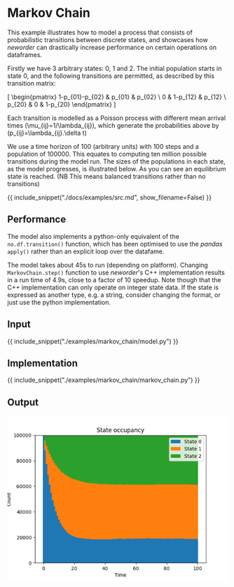 # Markov Chain

This example illustrates how to model a process that consists of probabilistic transitions between discrete states, and showcases how *neworder* can drastically increase performance on certain operations on dataframes.

Firstly we have 3 arbitrary states: 0, 1 and 2. The initial population starts in state 0, and the following transitions are permitted, as described by this transition matrix:

\[
\begin{pmatrix}
1-p_{01}-p_{02} & p_{01}   & p_{02}   \\
0               & 1-p_{12} & p_{12}   \\
p_{20}          & 0        & 1-p_{20}
\end{pmatrix}
\]

Each transition is modelled as a Poisson process with different mean arrival times \(\mu_{ij}=1/\lambda_{ij}\), which generate the probabilities above by \(p_{ij}=\lambda_{ij}.\delta t\)

We use a time horizon of 100 (arbitrary units) with 100 steps and a population of 100000. This equates to computing ten million possible transitions during the model run. The sizes of the populations in each state, as the model progresses, is illustrated below. As you can see an equilibrium state is reached. (NB This means balanced transitions rather than no transitions)

{{ include_snippet("./docs/examples/src.md", show_filename=False) }}

## Performance

The model also implements a python-only equivalent of the `no.df.transition()` function, which has been optimised to use the *pandas* `apply()` rather than an explicit loop over the datafame.

The model takes about 45s to run (depending on platform). Changing `MarkovChain.step()` function to use *neworder*'s C++ implementation results in a run time of 4.9s, close to a factor of 10 speedup. Note though that the C++ implementation can only operate on integer state data. If the state is expressed as another type, e.g. a string, consider changing the format, or just use the python implementation.

## Input

{{ include_snippet("./examples/markov_chain/model.py") }}

## Implementation

{{ include_snippet("./examples/markov_chain/markov_chain.py") }}

## Output

![population evolution](./img/markov-chain.png)
